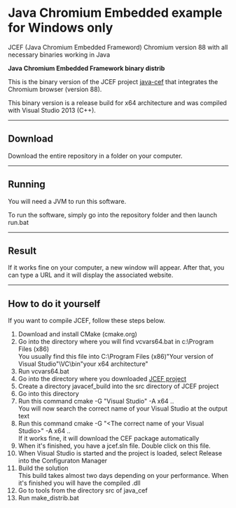 # Java Chromium Embedded example for Windows only
 JCEF (Java Chromium Embedded Frameword) Chromium version 88 with all necessary binaries working in Java

**Java Chromium Embedded Framework binary distrib**

This is the binary version of the JCEF project [java-cef](https://bitbucket.org/chromiumembedded/java-cef) that integrates the Chromium browser (version 88).

This binary version is a release build for x64 architecture and was compiled with Visual Studio 2013 (C++).


---

## Download

Download the entire repository in a folder on your computer.


---

## Running

You will need a JVM to run this software.

To run the software, simply go into the repository folder and then launch run.bat


---

## Result

If it works fine on your computer, a new window will appear. After that, you can type a URL and it will display the associated website.


---

## How to do it yourself

If you want to compile JCEF, follow these steps below.

1. Download and install CMake (cmake.org)
2. Go into the directory where you will find vcvars64.bat in c:\Program Files (x86)  
You usually find this file into C:\Program Files (x86)\"Your version of Visual Studio"\VC\bin\"your x64 architecture"
2. Run vcvars64.bat
3. Go into the directory where you downloaded [JCEF project](https://bitbucket.org/chromiumembedded/java-cef)
4. Create a directory javacef_build into the src directory of JCEF project
5. Go into this directory
6. Run this command cmake -G "Visual Studio" -A x64 ..  
You will now search the correct name of your Visual Studio at the output text
7. Run this command cmake -G "&lt;The correct name of your Visual Studio&gt;" -A x64 ..  
If it works fine, it will download the CEF package automatically
8. When it's finished, you have a jcef.sln file. Double click on this file.
9. When Visual Studio is started and the project is loaded, select Release into the Configuraton Manager
10. Build the solution  
This build takes almost two days depending on your performance. When it's finished you will have the compiled .dll
11. Go to tools from the directory src of java_cef
12. Run make_distrib.bat
 
